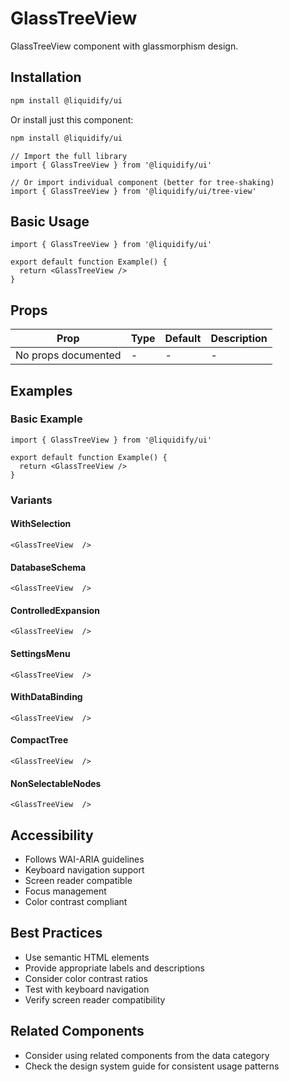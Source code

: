 # GlassTreeView

GlassTreeView component with glassmorphism design.

## Installation

```bash
npm install @liquidify/ui
```

Or install just this component:

```bash
npm install @liquidify/ui
```

```tsx
// Import the full library
import { GlassTreeView } from '@liquidify/ui'

// Or import individual component (better for tree-shaking)
import { GlassTreeView } from '@liquidify/ui/tree-view'
```

## Basic Usage

```tsx
import { GlassTreeView } from '@liquidify/ui'

export default function Example() {
  return <GlassTreeView />
}
```

## Props

| Prop | Type | Default | Description |
|------|------|---------|-------------|
| No props documented | - | - | - |

## Examples

### Basic Example

```tsx
import { GlassTreeView } from '@liquidify/ui'

export default function Example() {
  return <GlassTreeView />
}
```

### Variants

#### WithSelection

```tsx
<GlassTreeView  />
```

#### DatabaseSchema

```tsx
<GlassTreeView  />
```

#### ControlledExpansion

```tsx
<GlassTreeView  />
```

#### SettingsMenu

```tsx
<GlassTreeView  />
```

#### WithDataBinding

```tsx
<GlassTreeView  />
```

#### CompactTree

```tsx
<GlassTreeView  />
```

#### NonSelectableNodes

```tsx
<GlassTreeView  />
```



## Accessibility

- Follows WAI-ARIA guidelines
- Keyboard navigation support
- Screen reader compatible
- Focus management
- Color contrast compliant

## Best Practices

- Use semantic HTML elements
- Provide appropriate labels and descriptions
- Consider color contrast ratios
- Test with keyboard navigation
- Verify screen reader compatibility

## Related Components

- Consider using related components from the data category
- Check the design system guide for consistent usage patterns
